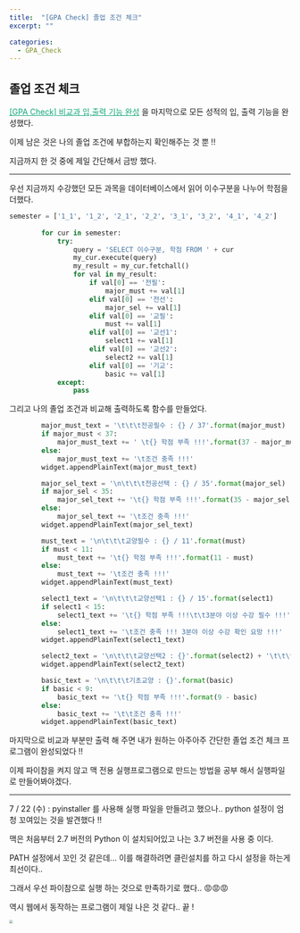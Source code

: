 ```yaml
---
title:  "[GPA Check] 졸업 조건 체크"
excerpt: ""

categories:
  - GPA_Check
---
```


## 졸업 조건 체크

<a href="https://nam-ki-bok.github.io/gpa_check/GPA_9/" style="color:#0FA678">[GPA Check] 비교과 입,출력 기능 완성</a> 을 마지막으로 모든 성적의 입, 출력 기능을 완성했다.

이제 남은 것은 나의 졸업 조건에 부합하는지 확인해주는 것 뿐 !!

지금까지 한 것 중에 제일 간단해서 금방 했다.

---

우선 지금까지 수강했던 모든 과목을 데이터베이스에서 읽어 이수구분을 나누어 학점을 더했다.

```python
semester = ['1_1', '1_2', '2_1', '2_2', '3_1', '3_2', '4_1', '4_2']
        
        for cur in semester:
            try:
                query = 'SELECT 이수구분, 학점 FROM ' + cur
                my_cur.execute(query)
                my_result = my_cur.fetchall()
                for val in my_result:
                    if val[0] == '전필':
                        major_must += val[1]
                    elif val[0] == '전선':
                        major_sel += val[1]
                    elif val[0] == '교필':
                        must += val[1]
                    elif val[0] == '교선1':
                        select1 += val[1]
                    elif val[0] == '교선2':
                        select2 += val[1]
                    elif val[0] == '기교':
                        basic += val[1]
            except:
                pass
```

그리고 나의 졸업 조건과 비교해 출력하도록 함수를 만들었다.

```python
        major_must_text = '\t\t\t전공필수 : {} / 37'.format(major_must)
        if major_must < 37:
            major_must_text += ' \t{} 학점 부족 !!!'.format(37 - major_must)
        else:
            major_must_text += '\t조건 충족 !!!'
        widget.appendPlainText(major_must_text)

        major_sel_text = '\n\t\t\t전공선택 : {} / 35'.format(major_sel)
        if major_sel < 35:
            major_sel_text += '\t{} 학점 부족 !!!'.format(35 - major_sel)
        else:
            major_sel_text += '\t조건 충족 !!!'
        widget.appendPlainText(major_sel_text)

        must_text = '\n\t\t\t교양필수 : {} / 11'.format(must)
        if must < 11:
            must_text += '\t{} 학점 부족 !!!'.format(11 - must)
        else:
            must_text += '\t조건 충족 !!!'
        widget.appendPlainText(must_text)

        select1_text = '\n\t\t\t교양선택1 : {} / 15'.format(select1)
        if select1 < 15:
            select1_text += '\t{} 학점 부족 !!!\t\t3분야 이상 수강 필수 !!!'.format(15 - select1)
        else:
            select1_text += '\t조건 충족 !!! 3분야 이상 수강 확인 요망 !!!'
        widget.appendPlainText(select1_text)

        select2_text = '\n\t\t\t교양선택2 : {}'.format(select2) + '\t\t\t\t다른 이수구분 학점 모두 만족 후 나머지 학점 채울 것 !!!'
        widget.appendPlainText(select2_text)

        basic_text = '\n\t\t\t기초교양 : {}'.format(basic)
        if basic < 9:
            basic_text += '\t{} 학점 부족 !!!'.format(9 - basic)
        else:
            basic_text += '\t\t조건 충족 !!!'
        widget.appendPlainText(basic_text)
```

마지막으로 비교과 부분만 출력 해 주면 내가 원하는 아주아주 간단한 졸업 조건 체크 프로그램이 완성되었다 !!

이제 파이참을 켜지 않고 맥 전용 실행프로그램으로 만드는 방법을 공부 해서 실행파일로 만들어봐야겠다.

---

7 / 22 (수) : pyinstaller 를 사용해 실행 파일을 만들려고 했으나.. python 설정이 엄청 꼬여있는 것을 발견했다 !!

맥은 처음부터 2.7 버전의 Python 이 설치되어있고 나는 3.7 버전을 사용 중 이다.

PATH 설정에서 꼬인 것 같은데... 이를 해결하려면 클린설치를 하고 다시 설정을 하는게 최선이다..

그래서 우선 파이참으로 실행 하는 것으로 만족하기로 했다.. 😡😡😡

역시 웹에서 동작하는 프로그램이 제일 나은 것 같다.. 끝 !

<img src="https://nam-ki-bok.github.io/assets/images/toy_project/GPA_18.png" style="zoom:35%;" />